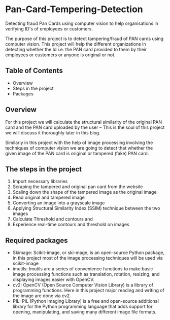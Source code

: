 # Pan-Card-Tempering-Detection
Detecting fraud Pan Cards using computer vision to help organisations in verifying ID's of employees or customers.

The purpose of this project is to detect tampering/fraud of PAN cards using computer vision. This project will help the different organizations in detecting whether the Id i.e. the PAN card provided to them by their employees or customers or anyone is original or not.
## Table of Contents
- Overview
- Steps in the project
- Packages


## Overview
For this project we will calculate the structural similarity of the original PAN card and the PAN card uploaded by the user – This is the soul of this project we will discuss it thoroughly later in this blog.

Similarly in this project with the help of image processing involving the techniques of computer vision we are going to detect that whether the given image of the PAN card is original or tampered (fake) PAN card.

## The steps in the project 
1. Import necessary libraries
2. Scraping the tampered and original pan card from the website
3. Scaling down the shape of the tampered image as the original image
4. Read original and tampered image
5. Converting an image into a grayscale image
6. Applying Structural Similarity Index (SSIM) technique between the two images
7. Calculate Threshold and contours and
8. Experience real-time contours and threshold on images


## Required packages

* Skimage: Scikit-image, or ski-mage, is an open-source Python package, in this project most of the image processing techniques will be used via scikit-image
* imutils: Imutils are a series of convenience functions to make basic image processing functions such as translation, rotation, resizing, and displaying images easier with OpenCV.
* cv2: OpenCV (Open Source Computer Vision Library) is a library of programming functions. Here in this project major reading and writing of the image are done via cv2.
* PIL: PIL (Python Imaging Library) is a free and open-source additional library for the Python programming language that adds support for opening, manipulating, and saving many different image file formats.
